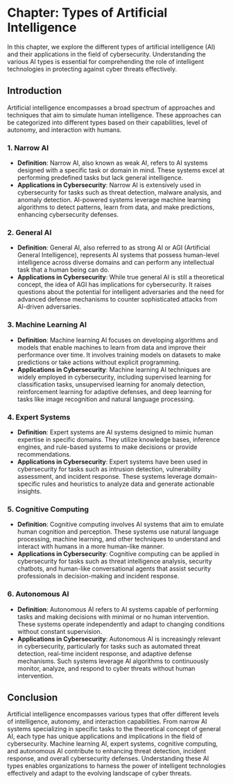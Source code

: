 Chapter: Types of Artificial Intelligence
=========================================

In this chapter, we explore the different types of artificial intelligence (AI) and their applications in the field of cybersecurity. Understanding the various AI types is essential for comprehending the role of intelligent technologies in protecting against cyber threats effectively.

Introduction
------------

Artificial intelligence encompasses a broad spectrum of approaches and techniques that aim to simulate human intelligence. These approaches can be categorized into different types based on their capabilities, level of autonomy, and interaction with humans.

### 1. Narrow AI

* **Definition**: Narrow AI, also known as weak AI, refers to AI systems designed with a specific task or domain in mind. These systems excel at performing predefined tasks but lack general intelligence.
* **Applications in Cybersecurity**: Narrow AI is extensively used in cybersecurity for tasks such as threat detection, malware analysis, and anomaly detection. AI-powered systems leverage machine learning algorithms to detect patterns, learn from data, and make predictions, enhancing cybersecurity defenses.

### 2. General AI

* **Definition**: General AI, also referred to as strong AI or AGI (Artificial General Intelligence), represents AI systems that possess human-level intelligence across diverse domains and can perform any intellectual task that a human being can do.
* **Applications in Cybersecurity**: While true general AI is still a theoretical concept, the idea of AGI has implications for cybersecurity. It raises questions about the potential for intelligent adversaries and the need for advanced defense mechanisms to counter sophisticated attacks from AI-driven adversaries.

### 3. Machine Learning AI

* **Definition**: Machine learning AI focuses on developing algorithms and models that enable machines to learn from data and improve their performance over time. It involves training models on datasets to make predictions or take actions without explicit programming.
* **Applications in Cybersecurity**: Machine learning AI techniques are widely employed in cybersecurity, including supervised learning for classification tasks, unsupervised learning for anomaly detection, reinforcement learning for adaptive defenses, and deep learning for tasks like image recognition and natural language processing.

### 4. Expert Systems

* **Definition**: Expert systems are AI systems designed to mimic human expertise in specific domains. They utilize knowledge bases, inference engines, and rule-based systems to make decisions or provide recommendations.
* **Applications in Cybersecurity**: Expert systems have been used in cybersecurity for tasks such as intrusion detection, vulnerability assessment, and incident response. These systems leverage domain-specific rules and heuristics to analyze data and generate actionable insights.

### 5. Cognitive Computing

* **Definition**: Cognitive computing involves AI systems that aim to emulate human cognition and perception. These systems use natural language processing, machine learning, and other techniques to understand and interact with humans in a more human-like manner.
* **Applications in Cybersecurity**: Cognitive computing can be applied in cybersecurity for tasks such as threat intelligence analysis, security chatbots, and human-like conversational agents that assist security professionals in decision-making and incident response.

### 6. Autonomous AI

* **Definition**: Autonomous AI refers to AI systems capable of performing tasks and making decisions with minimal or no human intervention. These systems operate independently and adapt to changing conditions without constant supervision.
* **Applications in Cybersecurity**: Autonomous AI is increasingly relevant in cybersecurity, particularly for tasks such as automated threat detection, real-time incident response, and adaptive defense mechanisms. Such systems leverage AI algorithms to continuously monitor, analyze, and respond to cyber threats without human intervention.

Conclusion
----------

Artificial intelligence encompasses various types that offer different levels of intelligence, autonomy, and interaction capabilities. From narrow AI systems specializing in specific tasks to the theoretical concept of general AI, each type has unique applications and implications in the field of cybersecurity. Machine learning AI, expert systems, cognitive computing, and autonomous AI contribute to enhancing threat detection, incident response, and overall cybersecurity defenses. Understanding these AI types enables organizations to harness the power of intelligent technologies effectively and adapt to the evolving landscape of cyber threats.
